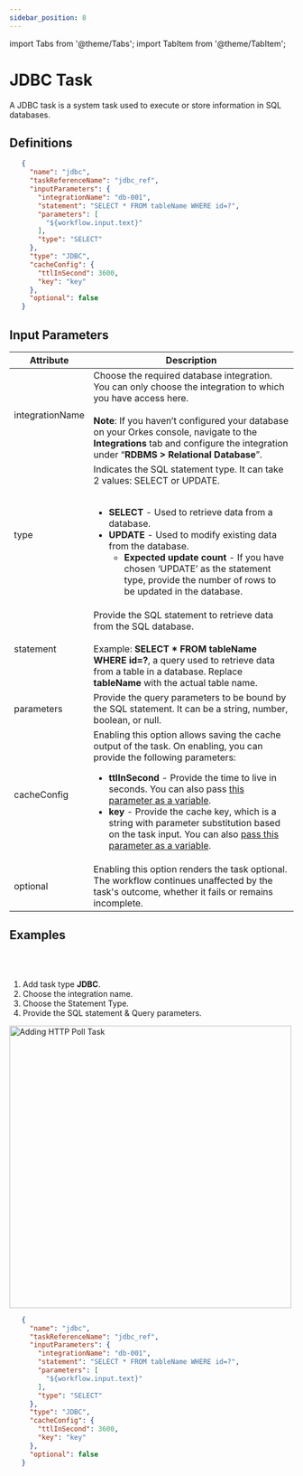 ```yaml
---
sidebar_position: 8
---
```


import Tabs from '@theme/Tabs';
import TabItem from '@theme/TabItem';

# JDBC Task

A JDBC task is a system task used to execute or store information in SQL databases.

## Definitions

```json
   {
     "name": "jdbc",
     "taskReferenceName": "jdbc_ref",
     "inputParameters": {
       "integrationName": "db-001",
       "statement": "SELECT * FROM tableName WHERE id=?",
       "parameters": [
         "${workflow.input.text}"
       ],
       "type": "SELECT"
     },
     "type": "JDBC",
     "cacheConfig": {
       "ttlInSecond": 3600,
       "key": "key"
     },
     "optional": false
   }
```

## Input Parameters

| Attribute | Description |
| ---------- | ----------- |
| integrationName | Choose the required database integration. You can only choose the integration to which you have access here.<br/><br/>**Note**: If you haven’t configured your database on your Orkes console, navigate to the **Integrations** tab and configure the integration under “**RDBMS > Relational Database**”.|
| type | Indicates the SQL statement type. It can take 2 values: SELECT or UPDATE.<br/><br/><ul><li>**SELECT** - Used to retrieve data from a database.</li><li>**UPDATE** - Used to modify existing data from the database.<ul><li>**Expected update count** - If you have chosen ‘UPDATE’ as the statement type, provide the number of rows to be updated in the database.</li></ul></li></ul>|
| statement | Provide the SQL statement to retrieve data from the SQL database. <br/><br/>Example: **SELECT * FROM tableName WHERE id=?**, a query used to retrieve data from a table in a database. Replace **tableName** with the actual table name. |
| parameters | Provide the query parameters to be bound by the SQL statement. It can be a string, number, boolean, or null. | 
| cacheConfig | Enabling this option allows saving the cache output of the task. On enabling, you can provide the following parameters:<ul><li>**ttlInSecond** - Provide the time to live in seconds. You can also pass [this parameter as a variable](https://orkes.io/content/developer-guides/passing-inputs-to-task-in-conductor).</li><li>**key** - Provide the cache key, which is a string with parameter substitution based on the task input. You can also [pass this parameter as a variable](https://orkes.io/content/developer-guides/passing-inputs-to-task-in-conductor).</li></ul>|
| optional | Enabling this option renders the task optional. The workflow continues unaffected by the task's outcome, whether it fails or remains incomplete. | 

## Examples

<Tabs>
<TabItem value="UI" label="UI" className="paddedContent">

<div className="row">
<div className="col col--4">

<br/>
<br/>

1. Add task type **JDBC**.
2. Choose the integration name.
3. Choose the Statement Type.
4. Provide the SQL statement & Query parameters.


</div>
<div className="col">
<div className="embed-loom-video">

<p><img src="/content/img/jdbc-worker-task.png" alt="Adding HTTP Poll Task" width="500" height="auto"/></p>

</div>
</div>
</div>



</TabItem>
 <TabItem value="JSON" label="JSON">

```json
   {
     "name": "jdbc",
     "taskReferenceName": "jdbc_ref",
     "inputParameters": {
       "integrationName": "db-001",
       "statement": "SELECT * FROM tableName WHERE id=?",
       "parameters": [
         "${workflow.input.text}"
       ],
       "type": "SELECT"
     },
     "type": "JDBC",
     "cacheConfig": {
       "ttlInSecond": 3600,
       "key": "key"
     },
     "optional": false
   }
```

</TabItem>
</Tabs>